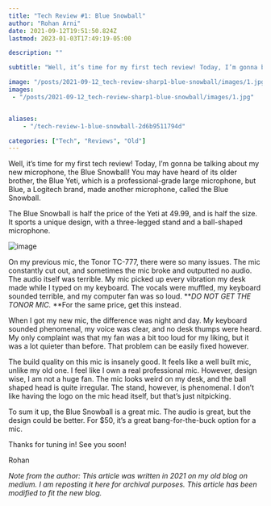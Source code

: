 ```yaml
---
title: "Tech Review #1: Blue Snowball"
author: "Rohan Arni"
date: 2021-09-12T19:51:50.824Z
lastmod: 2023-01-03T17:49:19-05:00

description: ""

subtitle: "Well, it’s time for my first tech review! Today, I’m gonna be talking about my new microphone, the Blue Snowball! You may have heard of…"

image: "/posts/2021-09-12_tech-review-sharp1-blue-snowball/images/1.jpg" 
images:
 - "/posts/2021-09-12_tech-review-sharp1-blue-snowball/images/1.jpg"


aliases:
    - "/tech-review-1-blue-snowball-2d6b9511794d"

categories: ["Tech", "Reviews", "Old"]
---
```


Well, it’s time for my first tech review! Today, I’m gonna be talking about my new microphone, the Blue Snowball! You may have heard of its older brother, the Blue Yeti, which is a professional-grade large microphone, but Blue, a Logitech brand, made another microphone, called the Blue Snowball.

The Blue Snowball is half the price of the Yeti at 49.99, and is half the size. It sports a unique design, with a three-legged stand and a ball-shaped microphone.

![image](/posts/2021-09-12_tech-review-sharp1-blue-snowball/images/1.jpg#layoutTextWidth)


On my previous mic, the Tonor TC-777, there were so many issues. The mic constantly cut out, and sometimes the mic broke and outputted no audio. The audio itself was terrible. My mic picked up every vibration my desk made while I typed on my keyboard. The vocals were muffled, my keyboard sounded terrible, and my computer fan was so loud. **_DO NOT GET THE TONOR MIC._ **For the same price, get this instead.

When I got my new mic, the difference was night and day. My keyboard sounded phenomenal, my voice was clear, and no desk thumps were heard. My only complaint was that my fan was a bit too loud for my liking, but it was a lot quieter than before. That problem can be easily fixed however.

The build quality on this mic is insanely good. It feels like a well built mic, unlike my old one. I feel like I own a real professional mic. However, design wise, I am not a huge fan. The mic looks weird on my desk, and the ball shaped head is quite irregular. The stand, however, is phenomenal. I don’t like having the logo on the mic head itself, but that’s just nitpicking.

To sum it up, the Blue Snowball is a great mic. The audio is great, but the design could be better. For $50, it’s a great bang-for-the-buck option for a mic.

Thanks for tuning in! See you soon!

Rohan

*Note from the author: This article was written in 2021 on my old blog on medium. I am reposting it here for archival purposes. This article has been modified to fit the new blog.*